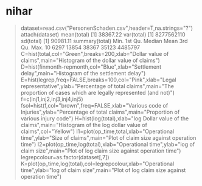 # nihar
> dataset=read.csv("PersonenSchaden.csv",header=T,na.strings="?")
> attach(dataset)
> mean(total)
[1] 38367.22
> var(total)
[1] 8277562110
> sd(total)
[1] 90981.11
> summary(total)
   Min. 1st Qu.  Median    Mean 3rd Qu.    Max. 
     10    6297   13854   38367   35123 4485797 
> C=hist(total,col="Green",breaks=200,xlab="Dollar value of claims",main="Histogram of the dollar value of claims")
> D=hist(finmonth-repmonth,col="Blue",xlab="Settlement delay",main="Histogram of the settlement delay")
> E=hist(legrep,freq=FALSE,breaks=100,col="Pink",xlab="Legal representative",ylab="Percentage of total claims",main="The proportion of cases which are legally represented (and not)")
> f=c(inj1,inj2,inj3,inj4,inj5)
> fsol=hist(f,col="brown",freq=FALSE,xlab="Various code of Injuries",ylab="Percentage of total claims",main="Proportion of various injury code")
> H=hist(log(total),xlab="log Dollar value of the claims",main="Histogram of the log dollar value of claims",col="Yellow")
> I1=plot(op_time,total,xlab="Operational time",ylab="Size of claims",main="Plot of claim size against operation time")
> I2=plot(op_time,log(total),xlab="Operational time",ylab="log of claim size",main="Plot of log claim size against operation time")
> legrepcolour=as.factor(dataset[,7])
> K=plot(op_time,log(total),col=legrepcolour,xlab="Operational time",ylab="log of claim size",main="Plot of log claim size against operation time")
